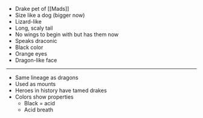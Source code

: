 - Drake pet of [[Mads]]
- Size like a dog (bigger now)
- Lizard-like
- Long, scaly tail
- No wings to begin with but has them now
- Speaks draconic
- Black color
- Orange eyes
- Dragon-like face
---
- Same lineage as dragons
- Used as mounts
- Heroes in history have tamed drakes
- Colors show properties
	- Black = acid
	- Acid breath